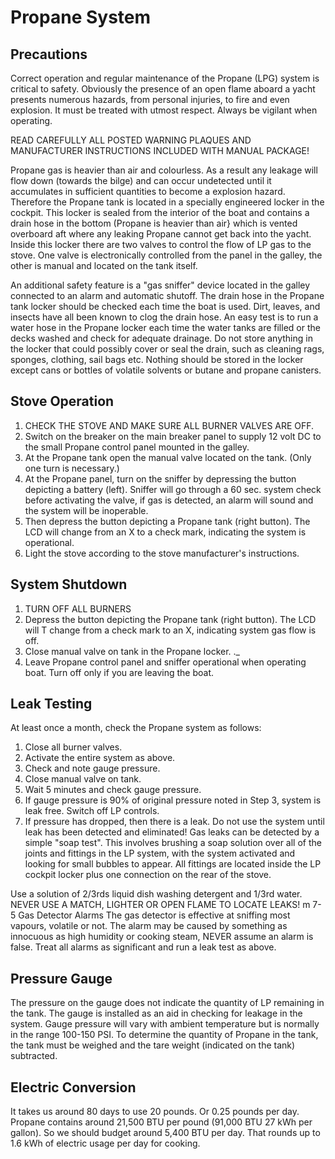 # Propane System

## Precautions

Correct operation and regular maintenance of the Propane (LPG) system is critical to safety. Obviously the presence of an open flame aboard a yacht presents numerous hazards, from personal injuries, to fire and even explosion. It must be treated with utmost respect. Always be vigilant when operating.

READ CAREFULLY ALL POSTED WARNING PLAQUES AND MANUFACTURER INSTRUCTIONS INCLUDED WITH MANUAL PACKAGE!

Propane gas is heavier than air and colourless. As a result any leakage will flow down (towards the bilge) and can occur undetected until it accumulates in sufficient quantities to become a explosion hazard. Therefore the Propane tank is located in a specially engineered locker in the cockpit. This locker is sealed from the interior of the boat and contains a drain hose in the bottom (Propane is heavier than air} which is vented overboard aft where any leaking Propane cannot get back into the yacht. Inside this locker there are two valves to control the flow of LP gas to the stove. One valve is electronically controlled from the panel in the galley, the other is manual and located on the tank itself.

An additional safety feature is a "gas sniffer" device located in the galley connected to an alarm and automatic shutoff.
The drain hose in the Propane tank locker should be checked each time the boat is used. Dirt, leaves, and insects have all been known to clog the drain hose. An easy test is to run a water hose in the Propane locker each time the water tanks are filled or the decks washed and check for adequate drainage. Do not store anything in the locker that could possibly cover or seal the drain, such as cleaning rags, sponges, clothing, sail bags etc. Nothing should be stored in the locker except cans or bottles of volatile solvents or butane and propane canisters.

## Stove Operation

1. CHECK THE STOVE AND MAKE SURE ALL BURNER VALVES ARE OFF.
2. Switch on the breaker on the main breaker panel to supply 12 volt DC to the small Propane control panel mounted in the galley.
3. At the Propane tank open the manual valve located on the tank. (Only one turn is necessary.)
4. At the Propane panel, turn on the sniffer by depressing the button depicting a
battery (left). Sniffer will go through a 60 sec. system check before activating the valve, if gas is detected, an alarm will sound and the system will be inoperable.
5. Then depress the button depicting a Propane tank (right button). The LCD will change from an X to a check mark, indicating the system is operational.
6. Light the stove according to the stove manufacturer's instructions.

## System Shutdown

1. TURN OFF ALL BURNERS
2. Depress the button depicting the Propane tank (right button). The LCD will T
change from a check mark to an X, indicating system gas flow is off.
3. Close manual valve on tank in the Propane locker. ._
4. Leave Propane control panel and sniffer operational when operating boat. Turn off only if you are leaving the boat.

## Leak Testing

At least once a month, check the Propane system as follows:

1. Close all burner valves.
2. Activate the entire system as above.
3. Check and note gauge pressure.
4. Close manual valve on tank.
5. Wait 5 minutes and check gauge pressure.
6. If gauge pressure is 90% of original pressure noted in Step 3, system is leak free. Switch off LP controls.
7. If pressure has dropped, then there is a leak. Do not use the system until leak has been detected and eliminated! Gas leaks can be detected by a simple "soap test". This involves brushing a soap solution over all of the joints and fittings in the LP system, with the system activated and looking for small bubbles to appear. All fittings are located inside the LP cockpit locker plus one connection on the rear of the stove.

Use a solution of 2/3rds liquid dish washing detergent and 1/3rd water.
NEVER USE A MATCH, LIGHTER OR OPEN FLAME TO LOCATE LEAKS! m 7-5 Gas Detector Alarms
The gas detector is effective at sniffing most vapours, volatile or not. The alarm may be caused by something as innocuous as high humidity or cooking steam, NEVER assume an alarm is false. Treat all alarms as significant and run a leak test as above.

## Pressure Gauge

The pressure on the gauge does not indicate the quantity of LP remaining in the tank. The gauge is installed as an aid in checking for leakage in the system. Gauge pressure will vary with ambient temperature but is normally in the range 100-150 PSI. To determine the quantity of Propane in the tank, the tank must be weighed and the tare weight (indicated on the tank) subtracted.

## Electric Conversion

It takes us around 80 days to use 20 pounds. Or 0.25 pounds per day. Propane contains around 21,500 BTU per pound (91,000 BTU 27 kWh per gallon). So we should budget around 5,400 BTU per day. That rounds up to 1.6 kWh of electric usage per day for cooking.

